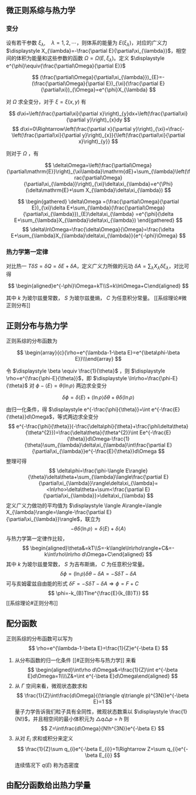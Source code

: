 ## 微正则系综与热力学

### 变分

设有若干参数 $\displaystyle \xi_{\lambda},\quad \lambda=1,2,\cdots$，则体系的能量为 $\displaystyle E(\xi_{\lambda})$，对应的广义力 $\displaystyle X_{\lambda}=-\frac{\partial E}{\partial\xi_{\lambda}}$，相空间的体积为能量和这些参数的函数 $\displaystyle \Omega=\Omega(E,\xi_\lambda)$。定义 $\displaystyle e^{\phi}\equiv{\frac{\partial\Omega}{\partial E}}$

$$
(\frac{\partial\Omega}{\partial\xi_{\lambda}})_{E}=-(\frac{\partial\Omega}{\partial E})_{\xi}(\frac{\partial E}{\partial\xi})_{\Omega}=e^{\phi}X_{\lambda}
$$

对 $\displaystyle \Omega$ 求全变分，对于 $\displaystyle \xi=\xi(x,y)$ 有

$$
d\xi=\left(\frac{\partial\xi}{\partial x}\right)_{y}dx+\left(\frac{\partial\xi}{\partial y}\right)_{x}dy 
$$
$$
d\xi=0\Rightarrow\left(\frac{\partial x}{\partial y}\right)_{\xi}=\frac{-\left(\frac{\partial\xi}{\partial y}\right)_{x}}{\left(\frac{\partial\xi}{\partial x}\right)_{y}}
$$

则对于 $\displaystyle \Omega$ ，有

$$
\delta\Omega=\left(\frac{\partial\Omega}{\partial\mathrm{E}}\right)_{\xi\lambda}\mathrm{dE}+\sum_{\lambda}\left(\frac{\partial\Omega}{\partial\xi_{\lambda}}\right)_{\xi}\delta\xi_{\lambda}=e^{\Phi}(\delta\mathrm{E}+\sum X_{\lambda}\delta\xi_{\lambda})
$$

$$
\begin{gathered}
\delta\Omega  =(\frac{\partial\Omega}{\partial E})_{\xi}\delta E+\sum_{\lambda}(\frac{\partial\Omega}{\partial\xi_{\lambda}})_{E}\delta\xi_{\lambda} 
=e^{\phi}(\delta E+\sum_{\lambda}X_{\lambda}\delta\xi_{\lambda})
\end{gathered}
$$
$$
\delta\ln\Omega=\frac{\delta\Omega}{\Omega}=\frac{\delta E+\sum_{\lambda}X_{\lambda}\delta\xi_{\lambda}}{e^{-\phi}\Omega}
$$

### 热力学第一定律

对比热一 $\displaystyle T\delta S=\delta Q=\delta E+\delta A$，定义广义力所做的元功 $\displaystyle \delta A=\sum_{\lambda}X_{\lambda}\delta\xi_{\lambda}$，对比可得

$$
\begin{aligned}e^{-\phi}\Omega=kT\\S=k\ln\Omega+C\end{aligned}
$$

其中 $k$ 为玻尔兹曼常数， $S$ 为玻尔兹曼熵， $C$ 为任意积分常量。
[[系综理论#微正则分布]]

## 正则分布与热力学

正则系综的分布函数为

$$
\begin{array}{c}{\rho=e^{\lambda-1-\beta E}=e^{\beta\phi-\beta E}}\\\end{array}
$$

令 $\displaystyle \beta \equiv \frac{1}{\theta}$ ，则 $\displaystyle \rho=e^{\frac{\phi-E}{\theta}}$，即 $\displaystyle \ln\rho=\frac{\phi-E}{\theta}$
对 $\displaystyle \phi-\langle E\rangle=\theta\langle \ln \rho\rangle$ 两边求全变分

$$
\delta\phi=\delta\langle E\rangle+\langle\ln\rho\rangle\delta\theta+\theta\delta\langle\ln\rho\rangle
$$

由归一化条件，得 $\displaystyle e^{-\frac{\phi}{\theta}}=\int e^{-\frac{E}{\theta}}d\Omega$，等式两边求全变分
$$
e^{-\frac{\phi}{\theta}}(-\frac{\delta\phi}{\theta}+\frac{\phi\delta\theta}{\theta^{2}})=\frac{\delta\theta}{\theta^{2}}\int Ee^{-\frac{E}{\theta}}d\Omega-\frac{1}{\theta}\sum_{\lambda}\delta\xi_{\lambda}\int\frac{\partial E}{\partial\xi_{\lambda}}e^{-\frac{E}{\theta}}d\Omega 
$$
整理可得
$$
\delta\phi=\frac{\phi-\langle E\rangle}{\theta}\delta\theta+\sum_{\lambda}\langle\frac{\partial E}{\partial\xi_{\lambda}}\rangle\delta\xi_{\lambda}=<ln\rho>\delta\theta+\sum<\frac{\partial E}{\partial\xi_{\lambda}}>\delta\xi_{\lambda}
$$
定义广义力做功的平均值为 $\displaystyle \langle A\rangle=\langle X_{\lambda}\rangle=\langle-\frac{\partial E}{\partial\xi_{\lambda}}\rangle$，联立为
$$
-\theta\delta\langle\ln\rho\rangle=\delta\langle E\rangle+\delta\langle A\rangle 
$$
与热力学第一定律作比较，
$$
\begin{aligned}\theta&=kT\\S=-k\langle\ln\rho\rangle+C&=-k\int\rho\ln\rho d\Omega+C\end{aligned}
$$
其中 $k$ 为玻尔兹曼常数， $S$ 为吉布斯熵， $C$ 为任意积分常量。
$$
\delta\phi=(\ln\rho)\delta\theta-\delta A=-S\delta T-\delta A
$$
可与亥姆霍兹自由能的形式 $\displaystyle \delta F=-S\delta T-\delta A\Rightarrow\phi=F+C$
$$
\phi=-k_{B}Tlne^{\frac{E}{k_{B}T}}
$$
[[系综理论#正则分布]]
## 配分函数
正则系综的分布函数可以写为
$$
\rho=e^{\lambda-1-\beta E}=\frac{1}{Z}e^{-\beta E}
$$
1. 从分布函数的归一化条件 [[#正则分布与热力学]] 来看
$$
\begin{aligned}\int\rho d\Omega&=\frac{1}{Z}\int e^{-\beta E}d\Omega=1\\\\Z&=\int e^{-\beta E}d\Omega\end{aligned}
$$
2. 从 $Γ$ 空间来看，微观状态数求和
$$
\frac{1}{Z}\int\frac{d\Omega}{(\triangle q\triangle p)^{3N}}e^{-\beta E}=1
$$
量子力学告诉我们粒子具有全同性，微观状态数乘以 $\displaystyle \frac{1}{N!}$，并且相空间的最小体积元为 $\displaystyle \triangle q\triangle p=h$ 则
$$
Z=\int\frac{d\Omega}{N!h^{3N}}e^{-\beta E}
$$
3. 从对 $\displaystyle E_{i}$ 求和或积分来定义
$$
\frac{1}{Z}\sum q_{i}e^{-\beta E_{i}}=1\Rightarrow Z=\sum q_{i}e^{-\beta E_{i}}
$$
连续情况下 $q(E)$ 称为态密度
## 由配分函数给出热力学量